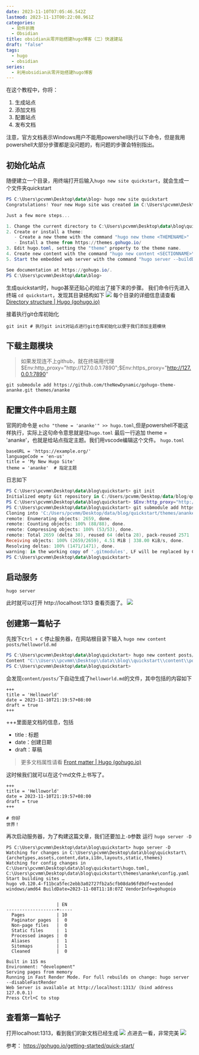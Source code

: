 ```yaml
---
date: 2023-11-10T07:05:46.542Z
lastmod: 2023-11-13T00:22:08.961Z
categories:
  - 软件折腾
  - Obsidian
title: obsidian从零开始搭建hugo博客（二）快速建站
draft: "false"
tags:
  - hugo
  - obsidian
series:
  - 利用obsidian从零开始搭建hugo博客
---
```

在这个教程中，你将：
1. 生成站点  
2. 添加文档
3. 配置站点 
4. 发布文档

注意，官方文档表示Windows用户不能用powershell执行以下命令，但是我用powershell大部分步骤都是没问题的，有问题的步骤会特别指出。
## 初始化站点
随便建立一个目录，用终端打开后输入`hugo new site quickstart`，就会生成一个文件夹quickstart

```powershell
PS C:\Users\pcvmm\Desktop\data\blog> hugo new site quickstart
Congratulations! Your new Hugo site was created in C:\Users\pcvmm\Desktop\data\blog\quickstart.

Just a few more steps...

1. Change the current directory to C:\Users\pcvmm\Desktop\data\blog\quickstart.
2. Create or install a theme:
   - Create a new theme with the command "hugo new theme <THEMENAME>"
   - Install a theme from https://themes.gohugo.io/
3. Edit hugo.toml, setting the "theme" property to the theme name.
4. Create new content with the command "hugo new content <SECTIONNAME>\<FILENAME>.<FORMAT>".
5. Start the embedded web server with the command "hugo server --buildDrafts".

See documentation at https://gohugo.io/.
PS C:\Users\pcvmm\Desktop\data\blog>
```
生成quickstart时，hugo甚至还贴心的给出了接下来的步骤。
我们命令行先进入终端 `cd quickstart`，发现其目录结构如下 
![](Pasted%20image%2020231110210410.png)
每个目录的详细信息请查看 [Directory structure | Hugo (gohugo.io)](https://gohugo.io/getting-started/directory-structure/)

接着执行git仓库初始化
```
git init # 执行git init对站点进行git仓库初始化以便于我们添加主题模块
```

## 下载主题模块
> 如果发现连不上github，就在终端用代理 $Env:http_proxy="http://127.0.0.1:7890";$Env:https_proxy="http://127.0.0.1:7890" 
```
git submodule add https://github.com/theNewDynamic/gohugo-theme-ananke.git themes/ananke
```

## 配置文件中启用主题
官网的命令是 `echo "theme = 'ananke'" >> hugo.toml`,但是powershell不能这样执行，实际上这句命令意思就是往`hugo.toml` 最后一行追加 theme = 'ananke'，也就是给站点指定主题。我们用vscode编辑这个文件。
`hugo.toml`
```
baseURL = 'https://example.org/'
languageCode = 'en-us'
title = 'My New Hugo Site'
theme = 'ananke'  # 指定主题
```

日志如下
```powershell
PS C:\Users\pcvmm\Desktop\data\blog\quickstart> git init
Initialized empty Git repository in C:/Users/pcvmm/Desktop/data/blog/quickstart/.git/
PS C:\Users\pcvmm\Desktop\data\blog\quickstart> $Env:http_proxy="http://127.0.0.1:7890";$Env:https_proxy="http://127.0.0.1:7890" 
PS C:\Users\pcvmm\Desktop\data\blog\quickstart> git submodule add https://github.com/theNewDynamic/gohugo-theme-ananke.git themes/ananke
Cloning into 'C:/Users/pcvmm/Desktop/data/blog/quickstart/themes/ananke'...
remote: Enumerating objects: 2659, done.
remote: Counting objects: 100% (88/88), done.
remote: Compressing objects: 100% (53/53), done.
remote: Total 2659 (delta 38), reused 64 (delta 28), pack-reused 2571
Receiving objects: 100% (2659/2659), 4.51 MiB | 338.00 KiB/s, done.
Resolving deltas: 100% (1471/1471), done.
warning: in the working copy of '.gitmodules', LF will be replaced by CRLF the next time Git touches it
PS C:\Users\pcvmm\Desktop\data\blog\quickstart>
```


## 启动服务
```
hugo server
```
此时就可以打开 http://localhost:1313 查看页面了。
![](Pasted%20image%2020231110211616.png)

## 创建第一篇帖子
先按下`Ctrl + C` 停止服务器，在网站根目录下输入 `hugo new content posts/helloworld.md`

```powershell
PS C:\Users\pcvmm\Desktop\data\blog\quickstart> hugo new content posts/helloworld.md
Content "C:\\Users\\pcvmm\\Desktop\\data\\blog\\quickstart\\content\\posts\\helloworld.md" created
PS C:\Users\pcvmm\Desktop\data\blog\quickstart>
```
会发现`content/posts/`下自动生成了`helloworld.md`的文件，其中包括的内容如下
```
+++
title = 'Helloworld'
date = 2023-11-10T21:19:57+08:00
draft = true
+++
```
+++里面是文档的信息，包括
- title : 标题
- date：创建日期
- draft：草稿

> 更多文档属性请看 [Front matter | Hugo (gohugo.io)](https://gohugo.io/content-management/front-matter/)

这时候我们就可以在这个md文件上书写了。

```
+++
title = 'Helloworld'
date = 2023-11-10T21:19:57+08:00
draft = true
+++

# 你好
世界！
```

再次启动服务器，为了构建这篇文章，我们还要加上`-D`参数
运行 `hugo server -D`
```
PS C:\Users\pcvmm\Desktop\data\blog\quickstart> hugo server -D
Watching for changes in C:\Users\pcvmm\Desktop\data\blog\quickstart\{archetypes,assets,content,data,i18n,layouts,static,themes}
Watching for config changes in C:\Users\pcvmm\Desktop\data\blog\quickstart\hugo.toml, C:\Users\pcvmm\Desktop\data\blog\quickstart\themes\ananke\config.yaml
Start building sites …
hugo v0.120.4-f11bca5fec2ebb3a02727fb2a5cfb08da96fd9df+extended windows/amd64 BuildDate=2023-11-08T11:18:07Z VendorInfo=gohugoio


                   | EN
-------------------+-----
  Pages            | 10
  Paginator pages  |  0
  Non-page files   |  0
  Static files     |  1
  Processed images |  0
  Aliases          |  1
  Sitemaps         |  1
  Cleaned          |  0

Built in 115 ms
Environment: "development"
Serving pages from memory
Running in Fast Render Mode. For full rebuilds on change: hugo server --disableFastRender
Web Server is available at http://localhost:1313/ (bind address 127.0.0.1)
Press Ctrl+C to stop
```

## 查看第一篇帖子
打开localhost:1313，看到我们的新文档已经生成
![](Pasted%20image%2020231110212746.png)
点进去一看，非常完美
![](Pasted%20image%2020231110212819.png)





参考： https://gohugo.io/getting-started/quick-start/